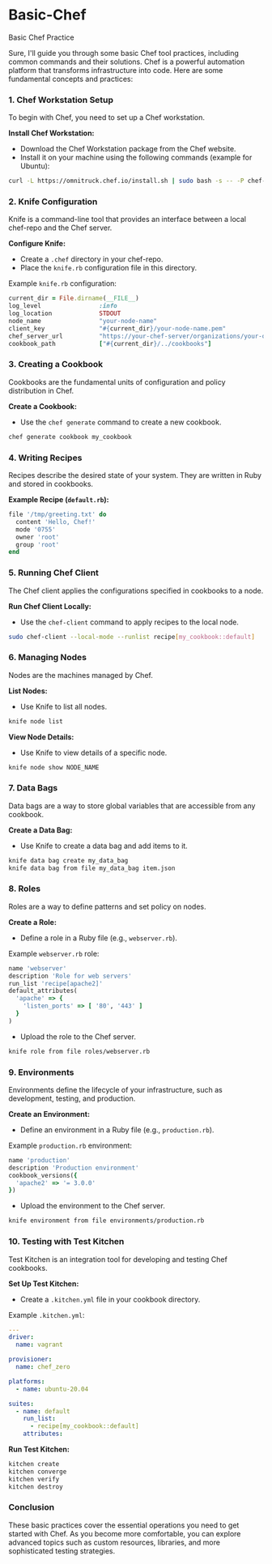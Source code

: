 # Basic-Chef
Basic Chef Practice

Sure, I'll guide you through some basic Chef tool practices, including common commands and their solutions. Chef is a powerful automation platform that transforms infrastructure into code. Here are some fundamental concepts and practices:

### 1. Chef Workstation Setup
To begin with Chef, you need to set up a Chef workstation.

**Install Chef Workstation:**
- Download the Chef Workstation package from the Chef website.
- Install it on your machine using the following commands (example for Ubuntu):

```sh
curl -L https://omnitruck.chef.io/install.sh | sudo bash -s -- -P chef-workstation
```

### 2. Knife Configuration
Knife is a command-line tool that provides an interface between a local chef-repo and the Chef server.

**Configure Knife:**
- Create a `.chef` directory in your chef-repo.
- Place the `knife.rb` configuration file in this directory.

Example `knife.rb` configuration:

```ruby
current_dir = File.dirname(__FILE__)
log_level                :info
log_location             STDOUT
node_name                "your-node-name"
client_key               "#{current_dir}/your-node-name.pem"
chef_server_url          "https://your-chef-server/organizations/your-org"
cookbook_path            ["#{current_dir}/../cookbooks"]
```

### 3. Creating a Cookbook
Cookbooks are the fundamental units of configuration and policy distribution in Chef.

**Create a Cookbook:**
- Use the `chef generate` command to create a new cookbook.

```sh
chef generate cookbook my_cookbook
```

### 4. Writing Recipes
Recipes describe the desired state of your system. They are written in Ruby and stored in cookbooks.

**Example Recipe (`default.rb`):**

```ruby
file '/tmp/greeting.txt' do
  content 'Hello, Chef!'
  mode '0755'
  owner 'root'
  group 'root'
end
```

### 5. Running Chef Client
The Chef client applies the configurations specified in cookbooks to a node.

**Run Chef Client Locally:**
- Use the `chef-client` command to apply recipes to the local node.

```sh
sudo chef-client --local-mode --runlist recipe[my_cookbook::default]
```

### 6. Managing Nodes
Nodes are the machines managed by Chef.

**List Nodes:**
- Use Knife to list all nodes.

```sh
knife node list
```

**View Node Details:**
- Use Knife to view details of a specific node.

```sh
knife node show NODE_NAME
```

### 7. Data Bags
Data bags are a way to store global variables that are accessible from any cookbook.

**Create a Data Bag:**
- Use Knife to create a data bag and add items to it.

```sh
knife data bag create my_data_bag
knife data bag from file my_data_bag item.json
```

### 8. Roles
Roles are a way to define patterns and set policy on nodes.

**Create a Role:**
- Define a role in a Ruby file (e.g., `webserver.rb`).

Example `webserver.rb` role:

```ruby
name 'webserver'
description 'Role for web servers'
run_list 'recipe[apache2]'
default_attributes(
  'apache' => {
    'listen_ports' => [ '80', '443' ]
  }
)
```

- Upload the role to the Chef server.

```sh
knife role from file roles/webserver.rb
```

### 9. Environments
Environments define the lifecycle of your infrastructure, such as development, testing, and production.

**Create an Environment:**
- Define an environment in a Ruby file (e.g., `production.rb`).

Example `production.rb` environment:

```ruby
name 'production'
description 'Production environment'
cookbook_versions({
  'apache2' => '= 3.0.0'
})
```

- Upload the environment to the Chef server.

```sh
knife environment from file environments/production.rb
```

### 10. Testing with Test Kitchen
Test Kitchen is an integration tool for developing and testing Chef cookbooks.

**Set Up Test Kitchen:**
- Create a `.kitchen.yml` file in your cookbook directory.

Example `.kitchen.yml`:

```yaml
---
driver:
  name: vagrant

provisioner:
  name: chef_zero

platforms:
  - name: ubuntu-20.04

suites:
  - name: default
    run_list:
      - recipe[my_cookbook::default]
    attributes:
```

**Run Test Kitchen:**

```sh
kitchen create
kitchen converge
kitchen verify
kitchen destroy
```

### Conclusion
These basic practices cover the essential operations you need to get started with Chef. As you become more comfortable, you can explore advanced topics such as custom resources, libraries, and more sophisticated testing strategies.
